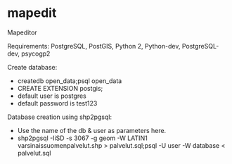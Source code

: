 # mapedit
Mapeditor

Requirements:
 PostgreSQL,
 PostGIS,
 Python 2,
 Python-dev,
 PostgreSQL-dev,
 psycogp2

Create database:
- createdb open_data;psql open_data
- CREATE EXTENSION postgis;
- default user is postgres
- default password is test123

Database creation using shp2pgsql:
 - Use the name of the db & user as parameters here.
 - shp2pgsql -IiSD -s 3067 -g geom -W LATIN1 varsinaissuomenpalvelut.shp > palvelut.sql;psql -U user -W database < palvelut.sql

